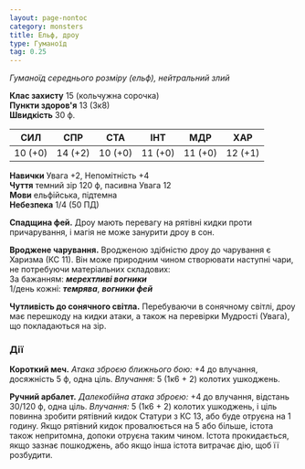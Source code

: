 ```yaml
---
layout: page-nontoc
category: monsters
title: Ельф, дроу
type: Гуманоїд
tag: 0.25
---
```


_Гуманоїд середнього розміру (ельф), нейтральний злий_   

**Клас захисту** 15 (кольчужна сорочка)    
**Пункти здоров'я** 13 (3к8)    
**Швидкість** 30 ф.  

| СИЛ     | СПР     | СТА     | ІНТ     | МДР     | ХАР     |
| ------- | ------- | ------- | ------- | ------- | ------- |
| 10 (+0) | 14 (+2) | 10 (+0) | 11 (+0) | 11 (+0) | 12 (+1) |

**Навички** Увага +2, Непомітність +4    
**Чуття** темний зір 120 ф, пасивна Увага 12    
**Мови** ельфійська, підтемна    
**Небезпека** 1/4 (50 ПД)  

**Спадщина фей.** Дроу мають перевагу на рятівні кидки проти причарування, і магія не може занурити дроу в сон.    

**Вроджене чарування.** Вродженою здібністю дроу до чарування є Харизма (КС 11). Він може природним чином створювати наступні чари, не потребуючи матеріальних складових:    
За бажанням: **_мерехтливі вогники_**    
1/день кожні: **_темрява_**, **_вогники фей_**    

**Чутливість до сонячного світла.** Перебуваючи в сонячному світлі, дроу має перешкоду на кидки атаки, а також на перевірки Мудрості (Увага), що покладаються на зір.

### Дії
**Короткий меч.** _Атака зброєю ближнього бою:_ +4 до влучання, досяжність 5 ф, одна ціль. _Влучання:_ 5 (1к6 + 2) колотих ушкоджень.    

**Ручний арбалет.** _Далекобійна атака зброєю:_ +4 до влучання, відстань 30/120 ф, одна ціль. _Влучання:_ 5 (1к6 + 2) колотих ушкоджень, і ціль повинна зробити рятівний кидок Статури з КС 13, або буде отруєна на 1 годину. Якщо рятівний кидок провалюється на 5 або більше, істота також непритомна, допоки отруєна таким чином. Істота прокидається, якщо зазнає пошкоджень, або якщо інша істота витрачає дію, щоб її розбудити.
